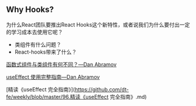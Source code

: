 ## Why Hooks?

为什么React团队要推出React Hooks这个新特性，或者说我们为什么要付出一定的学习成本去使用它呢？

- 类组件有什么问题？
- React-hooks带来了什么？

[函数式组件与类组件有何不同？—Dan Abramov](https://overreacted.io/zh-hans/how-are-function-components-different-from-classes/)

[useEffect 使用完整指南—Dan Abramov](https://overreacted.io/zh-hans/a-complete-guide-to-useeffect/)

[精读《useEffect 完全指南》](https://github.com/dt-fe/weekly/blob/master/96.精读《useEffect 完全指南》.md)

